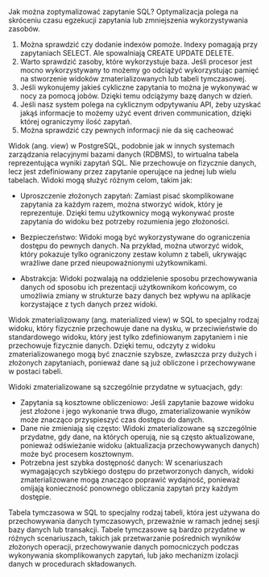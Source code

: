 Jak można zoptymalizować zapytanie SQL?
Optymalizacja polega na skróceniu czasu egzekucji zapytania lub zmniejszenia wykorzystywania zasobów.
1. Można sprawdzić czy dodanie indexów pomoże. Indexy pomagają przy zapytaniach SELECT. Ale spowalniają CREATE UPDATE DELETE.
2. Warto sprawdzić zasoby, które wykorzystuje baza. 
Jeśli procesor jest mocno wykorzystywany to możemy go odciążyć wykorzystując pamięć na stworzenie widoków zmaterializowanych lub tabeli tymczasowej.
3. Jeśli wykonujemy jakieś cykliczne zapytania to można je wykonywać w nocy za pomocą jobów. Dzięki temu odciążymy bazę danych w dzień.
4. Jeśli nasz system polega na cyklicznym odpytywaniu API, żeby uzyskać jakąś informacje to możemy użyć event driven communication, dzięki której ograniczymy ilość zapytań.
5. Można sprawdzić czy pewnych informacji nie da się cacheować


Widok (ang. view) w PostgreSQL, podobnie jak w innych systemach zarządzania relacyjnymi bazami danych (RDBMS), to wirtualna tabela reprezentująca wyniki zapytań SQL. 
Nie przechowuje on fizycznie danych, lecz jest zdefiniowany przez zapytanie operujące na jednej lub wielu tabelach. Widoki mogą służyć różnym celom, takim jak:

* Uproszczenie złożonych zapytań: Zamiast pisać skomplikowane zapytania za każdym razem, można stworzyć widok, który je reprezentuje. 
Dzięki temu użytkownicy mogą wykonywać proste zapytania do widoku bez potrzeby rozumienia jego złożoności.

* Bezpieczeństwo: Widoki mogą być wykorzystywane do ograniczenia dostępu do pewnych danych. 
Na przykład, można utworzyć widok, który pokazuje tylko ograniczony zestaw kolumn z tabeli, ukrywając wrażliwe dane przed nieupoważnionymi użytkownikami.

* Abstrakcja: Widoki pozwalają na oddzielenie sposobu przechowywania danych od sposobu ich prezentacji użytkownikom końcowym, 
co umożliwia zmiany w strukturze bazy danych bez wpływu na aplikacje korzystające z tych danych przez widoki.



Widok zmaterializowany (ang. materialized view) w SQL to specjalny rodzaj widoku, który fizycznie przechowuje dane na dysku, w przeciwieństwie do standardowego widoku, 
który jest tylko zdefiniowanym zapytaniem i nie przechowuje fizycznie danych. Dzięki temu, odczyty z widoku zmaterializowanego mogą być znacznie szybsze, 
zwłaszcza przy dużych i złożonych zapytaniach, ponieważ dane są już obliczone i przechowywane w postaci tabeli.

Widoki zmaterializowane są szczególnie przydatne w sytuacjach, gdy:
* Zapytania są kosztowne obliczeniowo: Jeśli zapytanie bazowe widoku jest złożone i jego wykonanie trwa długo, zmaterializowanie wyników może znacząco przyspieszyć czas dostępu do danych.
* Dane nie zmieniają się często: Widoki zmaterializowane są szczególnie przydatne, gdy dane, na których operują, 
nie są często aktualizowane, ponieważ odświeżanie widoku (aktualizacja przechowywanych danych) może być procesem kosztownym.
* Potrzebna jest szybka dostępność danych: W scenariuszach wymagających szybkiego dostępu do przetworzonych danych, 
widoki zmaterializowane mogą znacząco poprawić wydajność, ponieważ omijają konieczność ponownego obliczania zapytań przy każdym dostępie.


Tabela tymczasowa w SQL to specjalny rodzaj tabeli, która jest używana do przechowywania danych tymczasowych, 
przeważnie w ramach jednej sesji bazy danych lub transakcji. Tabele tymczasowe są bardzo przydatne w różnych scenariuszach, 
takich jak przetwarzanie pośrednich wyników złożonych operacji, przechowywanie danych pomocniczych podczas wykonywania skomplikowanych zapytań, 
lub jako mechanizm izolacji danych w procedurach składowanych.
